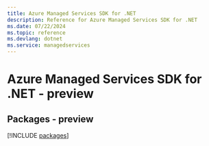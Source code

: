 ```yaml
---
title: Azure Managed Services SDK for .NET
description: Reference for Azure Managed Services SDK for .NET
ms.date: 07/22/2024
ms.topic: reference
ms.devlang: dotnet
ms.service: managedservices
---
```

# Azure Managed Services SDK for .NET - preview
## Packages - preview
[!INCLUDE [packages](managed-services-index.md)]